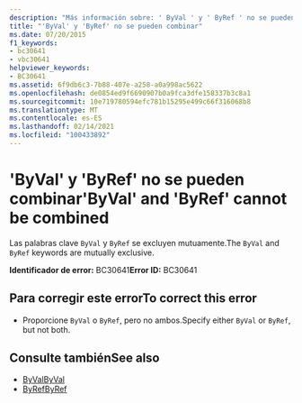 ```yaml
---
description: "Más información sobre: ' ByVal ' y ' ByRef ' no se pueden combinar"
title: "'ByVal' y 'ByRef' no se pueden combinar"
ms.date: 07/20/2015
f1_keywords:
- bc30641
- vbc30641
helpviewer_keywords:
- BC30641
ms.assetid: 6f9db6c3-7b88-407e-a258-a0a998ac5622
ms.openlocfilehash: de0854ed9f6690907b0a9fca3dfe158337b3c8a1
ms.sourcegitcommit: 10e719780594efc781b15295e499c66f316068b8
ms.translationtype: MT
ms.contentlocale: es-ES
ms.lasthandoff: 02/14/2021
ms.locfileid: "100433892"
---
```

# <a name="byval-and-byref-cannot-be-combined"></a><span data-ttu-id="3c938-103">'ByVal' y 'ByRef' no se pueden combinar</span><span class="sxs-lookup"><span data-stu-id="3c938-103">'ByVal' and 'ByRef' cannot be combined</span></span>

<span data-ttu-id="3c938-104">Las palabras clave `ByVal` y `ByRef` se excluyen mutuamente.</span><span class="sxs-lookup"><span data-stu-id="3c938-104">The `ByVal` and `ByRef` keywords are mutually exclusive.</span></span>  
  
 <span data-ttu-id="3c938-105">**Identificador de error:** BC30641</span><span class="sxs-lookup"><span data-stu-id="3c938-105">**Error ID:** BC30641</span></span>  
  
## <a name="to-correct-this-error"></a><span data-ttu-id="3c938-106">Para corregir este error</span><span class="sxs-lookup"><span data-stu-id="3c938-106">To correct this error</span></span>  
  
- <span data-ttu-id="3c938-107">Proporcione `ByVal` o `ByRef`, pero no ambos.</span><span class="sxs-lookup"><span data-stu-id="3c938-107">Specify either `ByVal` or `ByRef`, but not both.</span></span>  
  
## <a name="see-also"></a><span data-ttu-id="3c938-108">Consulte también</span><span class="sxs-lookup"><span data-stu-id="3c938-108">See also</span></span>

- [<span data-ttu-id="3c938-109">ByVal</span><span class="sxs-lookup"><span data-stu-id="3c938-109">ByVal</span></span>](../language-reference/modifiers/byval.md)
- [<span data-ttu-id="3c938-110">ByRef</span><span class="sxs-lookup"><span data-stu-id="3c938-110">ByRef</span></span>](../language-reference/modifiers/byref.md)
